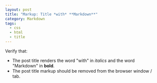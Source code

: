 ```yaml
---
layout: post
title: "Markup: Title *with* **Markdown**"
category: Markdown
tags:
  - css
  - html
  - title
---
```


Verify that:

- The post title renders the word "with" in _italics_ and the word "Markdown" in **bold**.
- The post title markup should be removed from the browser window / tab.
